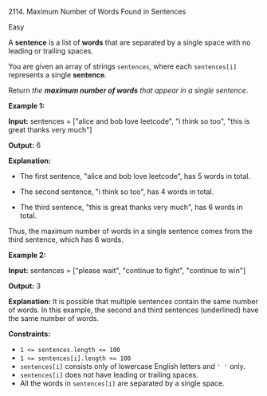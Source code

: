 2114\. Maximum Number of Words Found in Sentences

Easy

A **sentence** is a list of **words** that are separated by a single space with no leading or trailing spaces.

You are given an array of strings `sentences`, where each `sentences[i]` represents a single **sentence**.

Return _the **maximum number of words** that appear in a single sentence_.

**Example 1:**

**Input:** sentences = ["alice and bob love leetcode", "i think so too", "this is great thanks very much"]

**Output:** 6

**Explanation:** 

- The first sentence, "alice and bob love leetcode", has 5 words in total. 

- The second sentence, "i think so too", has 4 words in total. 

- The third sentence, "this is great thanks very much", has 6 words in total. 
  
Thus, the maximum number of words in a single sentence comes from the third sentence, which has 6 words.

**Example 2:**

**Input:** sentences = ["please wait", "continue to fight", "continue to win"]

**Output:** 3

**Explanation:** It is possible that multiple sentences contain the same number of words. In this example, the second and third sentences (underlined) have the same number of words.

**Constraints:**

*   `1 <= sentences.length <= 100`
*   `1 <= sentences[i].length <= 100`
*   `sentences[i]` consists only of lowercase English letters and `' '` only.
*   `sentences[i]` does not have leading or trailing spaces.
*   All the words in `sentences[i]` are separated by a single space.